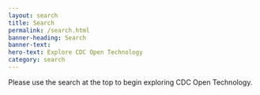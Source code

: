 ```yaml
---
layout: search
title: Search
permalink: /search.html
banner-heading: Search
banner-text:
hero-text: Explore CDC Open Technology
category: search
---
```

<div id="search-results">Please use the search at the top to begin exploring CDC Open Technology.</div>

<script>
  var baseurl = "{{ site.baseurl }}";
  var searchData = {{ site.data.search | jsonify }};
</script>


<script src="{{ '/assets/js/lib/lunr.min.js' | prepend: site.baseurl  }}"></script>
<script src="{{ '/assets/js/search.js' | prepend: site.baseurl  }}"></script>
